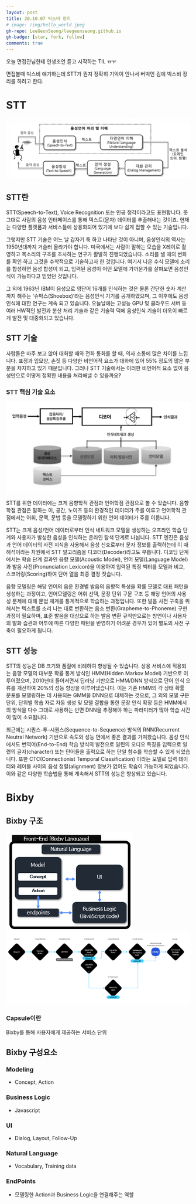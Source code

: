 ```yaml
---
layout: post
title: 20.10.07 빅스비 정리
# image: /img/hello_world.jpeg
gh-repo: LeeGeunSeong/leegeunseong.github.io
gh-badge: [star, fork, follow]
comments: true
---
```


오늘 면접관님한테 인생조언 듣고 시작하는 TIL ㅠㅠ

면접볼때 빅스비 얘기하는데 STT가 뭔지 정확히 기억이 안나서 버벅인 김에 빅스비 정리를 하려고 한다.

# STT

![stt](../img/stt.png)

## STT란

STT(Speech-to-Text), Voice Recognition 또는 인공 청각이라고도 표현합니다. 뜻 그대로 사람의 음성 인터페이스를 통해 텍스트(문자) 데이터를 추출해내는 것이죠. 현재는 다양한 플랫폼과 서비스들에 상용화되어 있기에 보다 쉽게 접할 수 있는 기술입니다.

그렇지만 STT 기술은 어느 날 갑자기 툭 하고 나타난 것이 아니며, 음성인식의 역사는 1950년대까지 거슬러 올라가야 합니다. 미국에서는 사람이 말하는 모습을 X레이로 촬영하고 목소리의 구조를 조사하는 연구가 활발히 진행되었습니다. 소리를 낼 때의 변화를 확인 하고 그것을 수학적으로 기술하고자 한 것입니다. 여기서 나온 수식 모델에 소리를 합성하면 음성 합성이 되고, 입력된 음성이 어떤 모델에 가까운가를 살펴보면 음성인식이 가능하다고 믿었던 것입니다.

그 외에 1963년 IBM이 음성으로 영단어 16개를 인식하는 것은 물론 간단한 숫자 계산까지 해주는 ‘슈박스(Shoebox)’라는 음성인식 기기를 공개하였으며, 그 이후에도 음성인식에 대한 연구는 계속 되고 있습니다. 오늘날에는 고성능 GPU 및 클라우드 서버 등 여러 HW적인 발전과 분산 처리 기술과 같은 기술력 덕에 음성인식 기술이 더욱이 빠르게 발전 및 대중화되고 있습니다.

## STT 기술

사람들은 마주 보고 앉아 대화할 때와 전화 통화를 할 때, 의사 소통에 많은 차이를 느낍니다. 표정과 입모양, 손짓 등 다양한 비언어적 요소가 대화에 있어 55% 정도의 많은 부분을 차지하고 있기 때문입니다. 그러나 STT 기술에서는 이러한 비언어적 요소 없이 음성만으로 어떻게 정확한 내용을 처리해낼 수 있을까요?

### STT 핵심 기술 요소

![stt2](../img/stt2.png)

STT를 위한 데이터에는 크게 음향학적 관점과 언어학점 관점으로 볼 수 있습니다. 음향학점 관점은 말하는 이, 공간, 노이즈 등의 환경적인 데이터가 주를 이루고 언어학적 관점에서는 어휘, 문맥, 문법 등을 모델링하기 위한 언어 데이터가 주를 이룹니다.

STT는 크게 음성/언어 데이터로부터 인식 네트워크 모델을 생성하는 오프라인 학습 단계와 사용자가 발성한 음성을 인식하는 온라인 탐색 단계로 나뉩니다. STT 엔진은 음성과 언어 데이터의 사전 지식을 사용해서 음성 신호로부터 문자 정보를 출력하는데 이 때 해석이라는 차원에서 STT 알고리즘을 디코더(Decoder)라고도 부릅니다. 디코딩 단계에서는 학습 단계 결과인 음향 모델(Acoustic Model), 언어 모델(Language Model)과 발음 사전(Pronunciation Lexicon)을 이용하여 입력된 특징 벡터를 모델과 비교, 스코어링(Scoring)하여 단어 열을 최종 결정 짓습니다.

음향 모델링은 해당 언어의 음운 환경별 발음의 음향적 특성을 확률 모델로 대표 패턴을 생성하는 과정이고, 언어모델링은 어휘 선택, 문장 단위 구문 구조 등 해당 언어의 사용성 문제에 대해 문법 체계를 통계적으로 학습하는 과정입니다. 또한 발음 사전 구축을 위해서는 텍스트를 소리 나는 대로 변환하는 음소 변환(Grapheme-to-Phoneme) 구현 과정이 필요하며, 표준 발음을 대상으로 하는 발음 변환 규칙만으로는 방언이나 사용자의 발화 습관과 어투에 따른 다양한 패턴을 반영하기 어려운 경우가 있어 별도의 사전 구축이 필요하게 됩니다.

## STT 성능

STT의 성능은 DB 크기와 품질에 비례하여 향상될 수 있습니다. 상용 서비스에 적용되는 음향 모델의 대부분 확률 통계 방식인 HMM(Hidden Markov Model) 기반으로 이루어졌으며, 2010년대 들어서면서 딥러닝 기반으로 HMM/DNN 방식으로 단어 인식 오류를 개선하여 20%의 성능 향상을 이루어냈습니다. 이는 기존 HMM의 각 상태 확률 분포를 모델링하는 데 사용되는 GMM을 DNN으로 대체하는 것으로, 그 외의 모델 구분 단위, 단위별 학습 자료 자동 생성 및 모델 결합을 통한 문장 인식 확장 등은 HMM에서의 방식을 다수 그대로 사용하는 반면 DNN을 추정해야 하는 파라미터가 많아 학습 시간이 많이 소요됩니다.

최근에는 시퀀스-투-시퀀스(Sequence-to-Sequence) 방식의 RNN(Recurrent Neutral Network) 기반으로 속도와 성능 면에서 좋은 결과를 가져왔습니다. 음성 인식에서도 번역어(End-to-End) 학습 방식의 발전으로 일련의 오디오 특징을 입력으로 일련의 글자(character) 또는 단어들을 출력으로 하는 단일 함수를 학습할 수 있게 되었습니다. 또한 CTC(Connectionist Temporal Classification) 이라는 모델로 입력 데이터와 레이블 사이의 음성 정렬(alignment) 정보가 없어도 학습이 가능하게 되었습니다. 이와 같은 다양한 학습법을 통해 계속해서 STT의 성능은 향상되고 있습니다.

# Bixby

## Bixby 구조

![bixby](../img/bixby.png)
![bixby2](../img/bixby2.png)

### Capsule이란

Bixby를 통해 사용자에게 제공하는 서비스 단위

## Bixby 구성요소

### Modeling

- Concept, Action

### Business Logic

- Javascript

### UI

- Dialog, Layout, Follow-Up

### Natural Language

- Vocabulary, Training data

### EndPoints

- 모델링한 Action과 Business Logic을 연결해주는 역할

